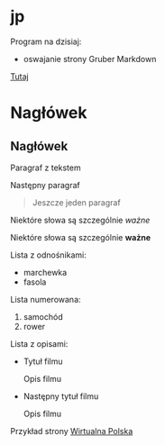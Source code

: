jp
==

Program na dzisiaj:

- oswajanie strony Gruber Markdown

<p><a href="http://daringfireball.net/projects/markdown/basics">Tutaj<a></P>

<h1>Nagłówek</h1>

<h2>Nagłówek</h2>

<p>Paragraf z tekstem</p>

<p>Następny paragraf</p>


<blockquote>

<p>Jeszcze jeden paragraf</p>
  
</blockquote>

<p>Niektóre słowa są szczególnie <em>ważne</em></p>

<p>Niektóre słowa są szczególnie <strong>ważne</strong></p>

Lista z odnośnikami:
<ul>
<li>marchewka</li>
<li>fasola</li>
</ul>

Lista numerowana:
<ol>
<li>samochód</li>
<li>rower</li>
</ol>

Lista z opisami:
<ul>
<li><p>Tytuł filmu</p>
<p>Opis filmu</p></li>
<li>Następny tytuł filmu<p/>
<p>Opis filmu</p></li>
</ul>

<p>Przykład strony <a href="www.wp.pl">Wirtualna Polska</a></p>

[Wirtualna Polska]: http://www.wp.pl/ "Wirtualna Polska"
[google]: http://google.com/        "Google"

